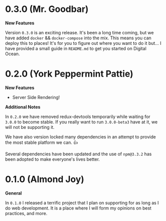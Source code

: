 # 0.3.0 (Mr. Goodbar)
**New Features**

Version `0.3.0` is an exciting release. It's been a long time coming, but
we have added `docker` && `docker-compose` into the mix. This means you can
deploy this to places! It's for you to figure out where you want to do it but...
I have provided a small guide in `README.md` to get you started on Digital Ocean.

# 0.2.0 (York Peppermint Pattie)

**New Features**
- Server Side Rendering!

**Additional Notes**

In `0.2.0` we have removed redux-devtools temporarily
while waiting for `3.0.0` to become stable. If you really
want to run `3.0.0-beta3` have at it, we will not be supporting it.

We have also version locked many dependencies in an attempt to provide
the most stable platform we can. :+1:

Several dependencies have been updated and the use of `npm@3.3.2`
has been adopted to make everyone's lives better.

# 0.1.0 (Almond Joy)
**General**

In `0.1.0` I released a terrific project that I plan on supporting for as long as I do web development. It is a place where I will form my opinions on best practices, and more.
